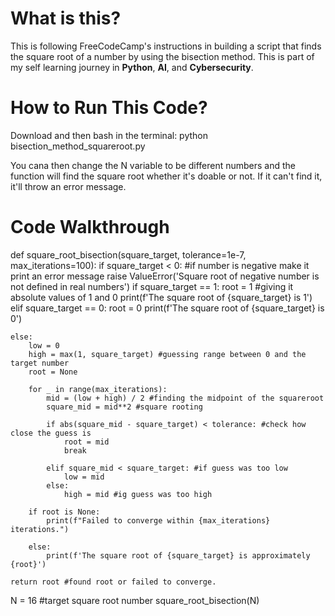 # What is this?

This is following FreeCodeCamp's instructions in building a script that finds the square root of a number by using the bisection method. This is part of my self learning journey in **Python**, **AI**, and **Cybersecurity**. 

# How to Run This Code?

Download and then bash in the terminal: python bisection_method_squareroot.py

You cana then change the N variable to be different numbers and the function will find the square root whether it's doable or not. If it can't find it, it'll throw an error message. 

# Code Walkthrough

def square_root_bisection(square_target, tolerance=1e-7, max_iterations=100):
    if square_target < 0: #if number is negative make it print an error message
        raise ValueError('Square root of negative number is not defined in real numbers')
    if square_target == 1:
        root = 1 #giving it absolute values of 1 and 0
        print(f'The square root of {square_target} is 1')
    elif square_target == 0:
        root = 0
        print(f'The square root of {square_target} is 0')

    else:
        low = 0
        high = max(1, square_target) #guessing range between 0 and the target number
        root = None
        
        for _ in range(max_iterations):
            mid = (low + high) / 2 #finding the midpoint of the squareroot
            square_mid = mid**2 #square rooting 

            if abs(square_mid - square_target) < tolerance: #check how close the guess is
                root = mid
                break

            elif square_mid < square_target: #if guess was too low
                low = mid
            else:
                high = mid #ig guess was too high

        if root is None:
            print(f"Failed to converge within {max_iterations} iterations.")
    
        else:   
            print(f'The square root of {square_target} is approximately {root}')
    
    return root #found root or failed to converge. 

N = 16 #target square root number
square_root_bisection(N)